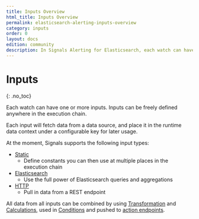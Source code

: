 ```yaml
---
title: Inputs Overview
html_title: Inputs Overview
permalink: elasticsearch-alerting-inputs-overview
category: inputs
order: 0
layout: docs
edition: community
description: In Signals Alerting for Elasticsearch, each watch can have one or more data inputs that collect data for further processing.
---
```


<!--- Copyright 2022 floragunn GmbH -->

# Inputs
{: .no_toc}

Each watch can have one or more inputs. Inputs can be freely defined anywhere in the execution chain.

Each input will fetch data from a data source, and place it in the runtime data context under a configurable key for later usage.

At the moment, Signals supports the following input types:

* [Static](inputs_static.md)
  * Define constants you can then use at multiple places in the execution chain
* [Elasticsearch](inputs_elasticsearch.md)
  * Use the full power of Elasticsearch queries and aggregations
* [HTTP](inputs_http.md)
  * Pull in data from a REST endpoint

All data from all inputs can be combined by using [Transformation](transformations_transformations.md) and [Calculations](transformations_calculations.md), used in [Conditions](conditions.md) and pushed to [action endpoints](actions.md).
 
